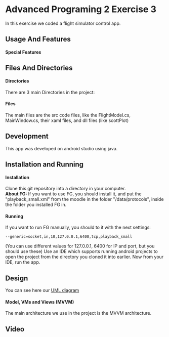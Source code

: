 # Advanced Programing 2 Exercise 3
In this exercise we coded a flight simulator control app.

## Usage And Features

#### Special Features ####


## Files And Directories
#### Directories
There are 3 main Directories in the project:  

#### Files
The main files are the src code files, like the FlightModel.cs, MainWindow.cs, their xaml files, and dll files (like scottPlot)

## Development
This app was developed on android studio using java.


## Installation and Running
#### Installation
Clone this git repository into a directory in your computer.  
**About FG:** If you want to use FG, you should install it, and put the "playback_small.xml" from the moodle in the folder "/data/protocols", inside the folder you installed FG in.
#### Running
If you want to run FG manually, you should to it with the next settings:
```
--generic=socket,in,10,127.0.0.1,6400,tcp,playback_small
```
(You can use different values for 127.0.0.1, 6400 for IP and port, but you should use these)
Use an IDE which supports running android projects to open the project from the directory you cloned it into earlier. Now from your IDE, run the app.  

## Design
You can see here our [UML diagram]()
#### Model, VMs and Views (MVVM)
The main architecture we use in the project is the MVVM architecture.



## Video
